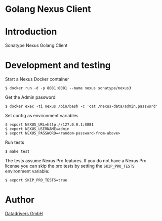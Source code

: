 Golang Nexus Client
==========

# Introduction

Sonatype Nexus Golang Client

# Development and testing

Start a Nexus Docker container

```shell
$ docker run -d -p 8081:8081 --name nexus sonatype/nexus3
```

Get the Admin password

```shell
$ docker exec -ti nexus /bin/bash -c 'cat /nexus-data/admin.password'
```

Set config as environment variables

```shell
$ export NEXUS_URL=http://127.0.0.1:8081
$ export NEXUS_USERNAME=admin
$ export NEXUS_PASSWORD=<random-password-from-above>
```

Run tests

```shell
$ make test
```
  
The tests assume Nexus Pro features. If you do not have a Nexus Pro license you can skip the pro tests by setting the `SKIP_PRO_TESTS` environment variable:

```shell
$ export SKIP_PRO_TESTS=true
```

# Author

[Datadrivers GmbH](https://www.datadrivers.de)
